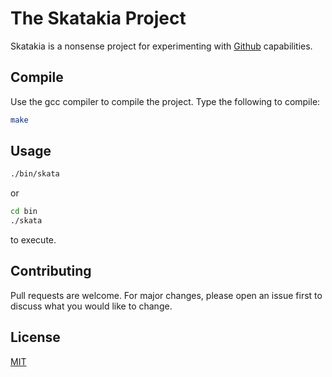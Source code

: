 # The Skatakia Project

Skatakia is a nonsense project for experimenting with [Github](https://github.com/) capabilities.

## Compile

Use the gcc compiler to compile the project. Type the following to compile:

```bash
make
```

## Usage

```bash
./bin/skata
```
or
```bash
cd bin
./skata
```

to execute.

## Contributing
Pull requests are welcome. For major changes, please open an issue first to discuss what you would like to change.

## License
[MIT](https://choosealicense.com/licenses/mit/)
